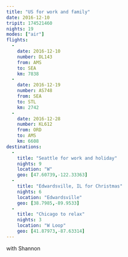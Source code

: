 ```yaml
---
title: "US for work and family"
date: 2016-12-10
tripit: 174521460
nights: 19
modes: ["air"]
flights:
  -
    date: 2016-12-10
    number: DL143
    from: AMS
    to: SEA
    km: 7838
  -
    date: 2016-12-19
    number: AS748
    from: SEA
    to: STL
    km: 2742
  -
    date: 2016-12-28
    number: KL612
    from: ORD
    to: AMS
    km: 6608
destinations:
  -
    title: "Seattle for work and holiday"
    nights: 9
    location: "W"
    geo: [47.60739,-122.33363]
  -
    title: "Edwardsville, IL for Christmas"
    nights: 6
    location: "Edwardsville"
    geo: [38.7985,-89.9533]
  -
    title: "Chicago to relax"
    nights: 3
    location: "W Loop"
    geo: [41.87973,-87.63314]
---
```


with Shannon
